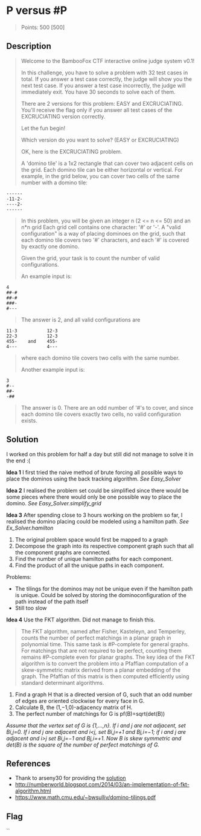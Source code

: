 # P versus #P

> Points: 500 [500]

## Description

> Welcome to the BambooFox CTF interactive online judge system v0.1!
> 
> In this challenge, you have to solve a problem with 32 test cases in total.
> If you answer a test case correctly, the judge will show you the next test case.
> If you answer a test case incorrectly, the judge will immediately exit.
> You have 30 seconds to solve each of them.
> 
> There are 2 versions for this problem: EASY and EXCRUCIATING.
> You'll receive the flag only if you answer all test cases of the EXCRUCIATING
> version correctly.
> 
> Let the fun begin!
> 
> Which version do you want to solve? (EASY or EXCRUCIATING)
> 
> OK, here is the EXCRUCIATING problem.
> 
> A 'domino tile' is a 1x2 rectangle that can cover two adjacent cells on the
> grid. Each domino tile can be either horizontal or vertical. For example, in
> the grid below, you can cover two cells of the same number with a domino tile:
```
------
-11-2-
----2-
------
```

> In this problem, you will be given an integer n (2 <= n <= 50) and an n*n grid
> Each grid cell contains one character: '#' or '-'. A "valid configuration" is a
> way of placing dominoes on the grid, such that each domino tile covers two '#'
> characters, and each '#' is covered by exactly one domino.
> 
> Given the grid, your task is to count the number of valid configurations.
> 
> An example input is:
```
4
##-#
##-#
###-
#---
```
> The answer is 2, and all valid configurations are
```
11-3           12-3
22-3           12-3
455-    and    455-
4---           4---
```
> where each domino tile covers two cells with the same number.
> 
> Another example input is:
```
3
#--
##-
-##
```
> The answer is 0. There are an odd number of '#'s to cover, and since each domino
> tile covers exactly two cells, no valid configuration exists.

## Solution

I worked on this problem for half a day but still did not manage to solve it in the end :(

**Idea 1**
I first tried the naive method of brute forcing all possible ways to place the dominos using the back tracking algorithm. *See Easy_Solver*

**Idea 2**
I realised the problem set could be simplified since there would be some pieces where there would only be one possible way to place the domino. *See Easy_Solver.simplify_grid*

**Idea 3**
After spending close to 3 hours working on the problem so far, I realised the domino placing could be modeled using a hamilton path. *See Ex_Solver.hamilton*
1. The original problem space would first be mapped to a graph
2. Decompose the graph into its respective component graph such that all the component graphs are connected.
3. Find the number of unique hamilton paths for each component.
4. Find the product of all the unique paths in each component.

Problems:
* The tilings for the dominos may not be unique even if the hamilton path is unique. Could be solved by storing the dominoconfiguration of the path instead of the path itself
* Still too slow

**Idea 4**
Use the FKT algorithm. Did not manage to finish this.
> The FKT algorithm, named after Fisher, Kasteleyn, and Temperley, counts the number of perfect matchings in a planar graph in polynomial time. 
> This same task is #P-complete for general graphs. For matchings that are not required to be perfect, counting them remains #P-complete even for planar graphs. 
> The key idea of the FKT algorithm is to convert the problem into a Pfaffian computation of a skew-symmetric matrix derived from a planar embedding of the graph. 
> The Pfaffian of this matrix is then computed efficiently using standard determinant algorithms.

1. Find a graph H that is a directed version of G, such that an odd number of edges are oriented clockwise for every face in G.
2. Calculate B, the (1,−1,0)-adjacency matrix of H.
3. The perfect number of matchings for G is pf(B)=sqrt(det(B))

*Assume that the vertex set of G is {1,…,n}. If i and j are not adjacent, set Bi,j=0. If i and j are adjacent and i<j, set Bi,j=+1 and Bj,i=−1; if i and j are adjacent and i>j set Bi,j=−1 and Bj,i=+1. Now B is skew symmetric and det(B) is the square of the number of perfect matchings of G.*

## References
* Thank to arseny30 for providing the [solution](FKT.py)
* http://numberworld.blogspot.com/2014/03/an-implementation-of-fkt-algorithm.html
* https://www.math.cmu.edu/~bwsulliv/domino-tilings.pdf


## Flag
``